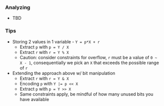 ### Analyzing
- TBD

### Tips
- Storing 2 values in 1 variable - `Y = p*X + r`
  - Extract `p` with `p = Y / X`
  - Extract `r` with `r = Y % X`
  - Caution: consider constraints for overflow, `r` must be a value of `0 ~ X - 1`, consequentially we pick an `X` that exceeds the possible range of `r`
- Extending the approach above w/ bit manipulation
  - Extract `r` with `r = Y & X`
  - Encoding `p` with `Y |= p << X`
  - Extract `p` with `p = Y >> X`
  - Same constraints apply, be mindful of how many unused bits you have available